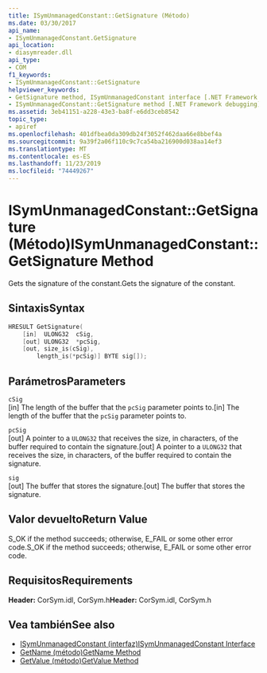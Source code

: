```yaml
---
title: ISymUnmanagedConstant::GetSignature (Método)
ms.date: 03/30/2017
api_name:
- ISymUnmanagedConstant.GetSignature
api_location:
- diasymreader.dll
api_type:
- COM
f1_keywords:
- ISymUnmanagedConstant::GetSignature
helpviewer_keywords:
- GetSignature method, ISymUnmanagedConstant interface [.NET Framework debugging]
- ISymUnmanagedConstant::GetSignature method [.NET Framework debugging]
ms.assetid: 3eb41151-a228-43e3-ba8f-e6dd3ceb8542
topic_type:
- apiref
ms.openlocfilehash: 401dfbea0da309db24f3052f462daa66e8bbef4a
ms.sourcegitcommit: 9a39f2a06f110c9c7ca54ba216900d038aa14ef3
ms.translationtype: MT
ms.contentlocale: es-ES
ms.lasthandoff: 11/23/2019
ms.locfileid: "74449267"
---
```

# <a name="isymunmanagedconstantgetsignature-method"></a><span data-ttu-id="176d4-102">ISymUnmanagedConstant::GetSignature (Método)</span><span class="sxs-lookup"><span data-stu-id="176d4-102">ISymUnmanagedConstant::GetSignature Method</span></span>
<span data-ttu-id="176d4-103">Gets the signature of the constant.</span><span class="sxs-lookup"><span data-stu-id="176d4-103">Gets the signature of the constant.</span></span>  
  
## <a name="syntax"></a><span data-ttu-id="176d4-104">Sintaxis</span><span class="sxs-lookup"><span data-stu-id="176d4-104">Syntax</span></span>  
  
```cpp  
HRESULT GetSignature(  
    [in]  ULONG32  cSig,  
    [out] ULONG32  *pcSig,  
    [out, size_is(cSig),  
        length_is(*pcSig)] BYTE sig[]);  
```  
  
## <a name="parameters"></a><span data-ttu-id="176d4-105">Parámetros</span><span class="sxs-lookup"><span data-stu-id="176d4-105">Parameters</span></span>  
 `cSig`  
 <span data-ttu-id="176d4-106">[in] The length of the buffer that the `pcSig` parameter points to.</span><span class="sxs-lookup"><span data-stu-id="176d4-106">[in] The length of the buffer that the `pcSig` parameter points to.</span></span>  
  
 `pcSig`  
 <span data-ttu-id="176d4-107">[out] A pointer to a `ULONG32` that receives the size, in characters, of the buffer required to contain the signature.</span><span class="sxs-lookup"><span data-stu-id="176d4-107">[out] A pointer to a `ULONG32` that receives the size, in characters, of the buffer required to contain the signature.</span></span>  
  
 `sig`  
 <span data-ttu-id="176d4-108">[out] The buffer that stores the signature.</span><span class="sxs-lookup"><span data-stu-id="176d4-108">[out] The buffer that stores the signature.</span></span>  
  
## <a name="return-value"></a><span data-ttu-id="176d4-109">Valor devuelto</span><span class="sxs-lookup"><span data-stu-id="176d4-109">Return Value</span></span>  
 <span data-ttu-id="176d4-110">S_OK if the method succeeds; otherwise, E_FAIL or some other error code.</span><span class="sxs-lookup"><span data-stu-id="176d4-110">S_OK if the method succeeds; otherwise, E_FAIL or some other error code.</span></span>  
  
## <a name="requirements"></a><span data-ttu-id="176d4-111">Requisitos</span><span class="sxs-lookup"><span data-stu-id="176d4-111">Requirements</span></span>  
 <span data-ttu-id="176d4-112">**Header:** CorSym.idl, CorSym.h</span><span class="sxs-lookup"><span data-stu-id="176d4-112">**Header:** CorSym.idl, CorSym.h</span></span>  
  
## <a name="see-also"></a><span data-ttu-id="176d4-113">Vea también</span><span class="sxs-lookup"><span data-stu-id="176d4-113">See also</span></span>

- [<span data-ttu-id="176d4-114">ISymUnmanagedConstant (interfaz)</span><span class="sxs-lookup"><span data-stu-id="176d4-114">ISymUnmanagedConstant Interface</span></span>](../../../../docs/framework/unmanaged-api/diagnostics/isymunmanagedconstant-interface.md)
- [<span data-ttu-id="176d4-115">GetName (método)</span><span class="sxs-lookup"><span data-stu-id="176d4-115">GetName Method</span></span>](../../../../docs/framework/unmanaged-api/diagnostics/isymunmanagedconstant-getname-method.md)
- [<span data-ttu-id="176d4-116">GetValue (método)</span><span class="sxs-lookup"><span data-stu-id="176d4-116">GetValue Method</span></span>](../../../../docs/framework/unmanaged-api/diagnostics/isymunmanagedconstant-getvalue-method.md)

